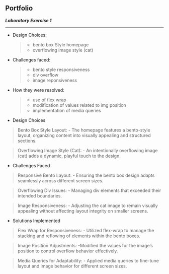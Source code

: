 ## Portfolio ##
***Laboratory Exercise 1***
- - - -
- Design Choices: 
    > - bento box Style homepage
    > - overflowing image style (cat)
- Challenges faced:
    > - bento style responsiveness
    > - div overflow
    > - image reponsiveness
- How they were resolved:
    > - use of flex wrap
    > - modification of values related to img position
    > - implementation of media queries


- Design Choices
> Bento Box Style Layout:
    - The homepage features a bento-style layout, organizing content into visually appealing and structured sections.

> Overflowing Image Style (Cat):
    - An intentionally overflowing image (cat) adds a dynamic, playful touch to the design.

- Challenges Faced
> Responsive Bento Layout:
    - Ensuring the bento box design adapts seamlessly across different screen sizes.

> Overflowing Div Issues:
    - Managing div elements that exceeded their intended boundaries.

> Image Responsiveness:
    - Adjusting the cat image to remain visually appealing without affecting layout integrity on smaller screens.

- Solutions Implemented
> Flex Wrap for Responsiveness:
    - Utilized flex-wrap to manage the stacking and reflowing of elements within the bento boxes.

> Image Position Adjustments:
    -Modified the values for the image’s position to control overflow behavior effectively.

> Media Queries for Adaptability:
    - Applied media queries to fine-tune layout and image behavior for different screen sizes.
